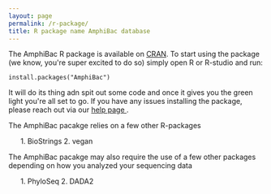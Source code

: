 ```yaml
---
layout: page
permalink: /r-package/
title: R package name AmphiBac database
---
```


The AmphiBac R package is available on <a href="Link to Package"> CRAN</a>. To start using the package (we know, you're super excited to do so) simply open R or R-studio and run:

```
install.packages("AmphiBac")
```

It will do its thing adn spit out some code and once it gives you the green light you're all set to go. If you have any issues installing the package, please reach out via our <a href="https://pattyjk.github.io/help/">help page </a>.

The AmphiBac pacakge relies on a few other R-packages

<ol>
  1. BioStrings
  2. vegan
</ol>
  
  The AmphiBac pacakge may also require the use of a few other packages depending on how you analyzed your sequencing data
  
  <ol>
  1. PhyloSeq
  2. DADA2
 </ol>

